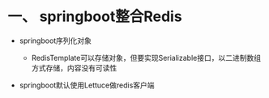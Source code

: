 # 一、 springboot整合Redis

- springboot序列化对象
  
    - RedisTemplate可以存储对象，但要实现Serializable接口，以二进制数组方式存储，内容没有可读性

- springboot默认使用Lettuce做redis客户端
